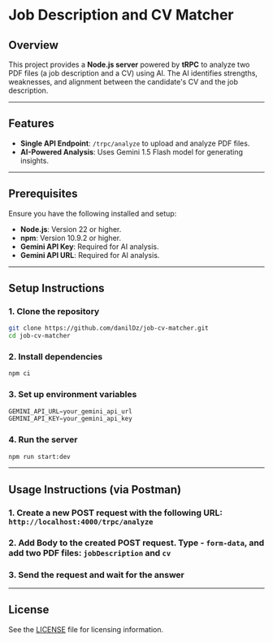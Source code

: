 # Job Description and CV Matcher

## Overview

This project provides a **Node.js server** powered by **tRPC** to analyze two PDF files (a job description and a CV) using AI. The AI identifies strengths, weaknesses, and alignment between the candidate's CV and the job description.

---

## Features

- **Single API Endpoint**: `/trpc/analyze` to upload and analyze PDF files.
- **AI-Powered Analysis**: Uses Gemini 1.5 Flash model for generating insights.

---

## Prerequisites

Ensure you have the following installed and setup:

- **Node.js**: Version 22 or higher.
- **npm**: Version 10.9.2 or higher.
- **Gemini API Key**: Required for AI analysis.
- **Gemini API URL**: Required for AI analysis.

---

## Setup Instructions

### 1. Clone the repository
``` bash
git clone https://github.com/danilDz/job-cv-matcher.git
cd job-cv-matcher
```

### 2. Install dependencies
``` bash
npm ci
```

### 3. Set up environment variables
``` javascript
GEMINI_API_URL=your_gemini_api_url
GEMINI_API_KEY=your_gemini_api_key
```

### 4. Run the server
``` bash
npm run start:dev
```

---

## Usage Instructions (via Postman)

### 1. Create a new POST request with the following URL: `http://localhost:4000/trpc/analyze`

### 2. Add Body to the created POST request. Type - `form-data`, and add two PDF files: `jobDescription` and `cv`

### 3. Send the request and wait for the answer

---

## License

See the [LICENSE](./LICENSE.txt) file for licensing information.